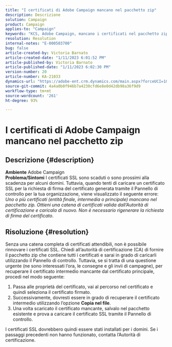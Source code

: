 ```yaml
---
title: "I certificati di Adobe Campaign mancano nel pacchetto zip"
description: Descrizione
solution: Campaign
product: Campaign
applies-to: "Campaign"
keywords: "KCS, Adobe Campaign, mancano i certificati nel pacchetto zip, SSL, dominio, pannello di controllo"
resolution: Resolution
internal-notes: "E-000503700"
bug: false
article-created-by: Victoria Barnato
article-created-date: "1/11/2023 6:01:52 PM"
article-published-by: Victoria Barnato
article-published-date: "1/11/2023 6:02:30 PM"
version-number: 20
article-number: KA-21033
dynamics-url: "https://adobe-ent.crm.dynamics.com/main.aspx?forceUCI=1&pagetype=entityrecord&etn=knowledgearticle&id=53ef6e04-da91-ed11-aad1-6045bd006d92"
source-git-commit: 4a4a0b0f946b7a4230cfd6e8e0d42db98a36f9d9
workflow-type: tm+mt
source-wordcount: '261'
ht-degree: 93%

---
```


# I certificati di Adobe Campaign mancano nel pacchetto zip

## Descrizione {#description}

<b>Ambiente</b>
Adobe Campaign
 <br><b>Problema/Sintomi</b>
I certificati SSL sono scaduti o sono prossimi alla scadenza per alcuni domini. Tuttavia, quando tenti di caricare un certificato SSL per la richiesta di firma del certificato generata tramite il Pannello di controllo per la tua organizzazione, viene visualizzato il seguente errore: *Uno o più certificati (entità finale, intermedia o principale) mancano nel pacchetto zip. Ottieni una catena di certificati valida dall’Autorità di certificazione e caricala di nuovo. Non è necessario rigenerare la richiesta di firma del certificato*.


## Risoluzione {#resolution}


Senza una catena completa di certificati attendibili, non è possibile rinnovare i certificati SSL. Chiedi all’autorità di certificazione (CA) di fornire il pacchetto zip che contiene tutti i certificati e sarai in grado di caricarli utilizzando il Pannello di controllo. Tuttavia, se si tratta di una questione urgente (ne sono interessati l’ora, le consegne e gli invii di campagne), per recuperare il certificato intermedio mancante dal certificato principale, procedi nel modo seguente:

1. Passa alle proprietà del certificato, vai al percorso nel certificato e quindi seleziona il certificato firmato.
2. Successivamente, dovresti essere in grado di recuperare il certificato intermedio utilizzando l’opzione <b>Copia nel file</b>.
3. Una volta scaricato il certificato mancante, salvalo nel pacchetto esistente e prova a caricare il certificato SSL tramite il Pannello di controllo.


I certificati SSL dovrebbero quindi essere stati installati per i domini. Se i passaggi precedenti non hanno funzionato, contatta l’Autorità di certificazione.
